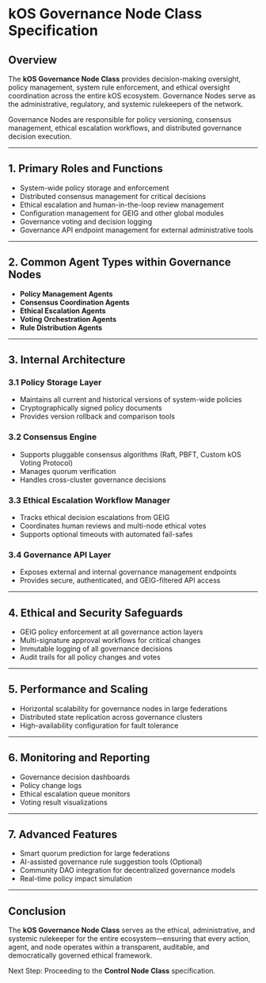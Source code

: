 # kOS Governance Node Class Specification

## Overview
The **kOS Governance Node Class** provides decision-making oversight, policy management, system rule enforcement, and ethical oversight coordination across the entire kOS ecosystem. Governance Nodes serve as the administrative, regulatory, and systemic rulekeepers of the network.

Governance Nodes are responsible for policy versioning, consensus management, ethical escalation workflows, and distributed governance decision execution.

---

## 1. Primary Roles and Functions

- System-wide policy storage and enforcement
- Distributed consensus management for critical decisions
- Ethical escalation and human-in-the-loop review management
- Configuration management for GEIG and other global modules
- Governance voting and decision logging
- Governance API endpoint management for external administrative tools

---

## 2. Common Agent Types within Governance Nodes

- **Policy Management Agents**
- **Consensus Coordination Agents**
- **Ethical Escalation Agents**
- **Voting Orchestration Agents**
- **Rule Distribution Agents**

---

## 3. Internal Architecture

### 3.1 Policy Storage Layer
- Maintains all current and historical versions of system-wide policies
- Cryptographically signed policy documents
- Provides version rollback and comparison tools

### 3.2 Consensus Engine
- Supports pluggable consensus algorithms (Raft, PBFT, Custom kOS Voting Protocol)
- Manages quorum verification
- Handles cross-cluster governance decisions

### 3.3 Ethical Escalation Workflow Manager
- Tracks ethical decision escalations from GEIG
- Coordinates human reviews and multi-node ethical votes
- Supports optional timeouts with automated fail-safes

### 3.4 Governance API Layer
- Exposes external and internal governance management endpoints
- Provides secure, authenticated, and GEIG-filtered API access

---

## 4. Ethical and Security Safeguards

- GEIG policy enforcement at all governance action layers
- Multi-signature approval workflows for critical changes
- Immutable logging of all governance decisions
- Audit trails for all policy changes and votes

---

## 5. Performance and Scaling

- Horizontal scalability for governance nodes in large federations
- Distributed state replication across governance clusters
- High-availability configuration for fault tolerance

---

## 6. Monitoring and Reporting

- Governance decision dashboards
- Policy change logs
- Ethical escalation queue monitors
- Voting result visualizations

---

## 7. Advanced Features

- Smart quorum prediction for large federations
- AI-assisted governance rule suggestion tools (Optional)
- Community DAO integration for decentralized governance models
- Real-time policy impact simulation

---

## Conclusion
The **kOS Governance Node Class** serves as the ethical, administrative, and systemic rulekeeper for the entire ecosystem—ensuring that every action, agent, and node operates within a transparent, auditable, and democratically governed ethical framework.

Next Step: Proceeding to the **Control Node Class** specification.

